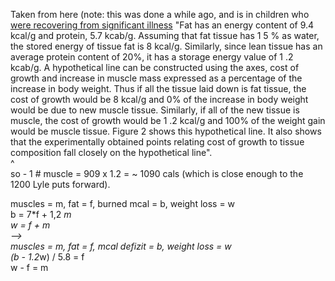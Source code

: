 Taken from here (note: this was done a while ago, and is in children who [were recovering from significant illness](http://www.ajcn.org/cgi/reprint/30/9/1514)
"Fat has an energy content of 9.4 kcal/g and protein, 5.7 kcab/g. Assuming that fat tissue has 1 5 % as water, the stored energy of tissue fat is 8 kcal/g. Similarly, since lean tissue has an average protein content of 20%, it has a storage energy value of 1 .2 kcab/g. A hypothetical line can be constructed using the axes, cost of growth and increase in muscle mass expressed as a percentage of the increase in body weight. Thus if all the tissue laid down is fat tissue, the cost of growth would be 8 kcal/g and 0% of the increase in body weight would be due to new muscle tissue. Similarly, if all of the new tissue is muscle, the cost of growth would be 1 .2 kcal/g and 100% of the weight gain would be muscle tissue. Figure 2 shows this hypothetical line. It also shows that the experimentally obtained points relating cost of growth to tissue composition fall closely on the hypothetical line".  
^  
so - 1 # muscle = 909 x 1.2 = ~ 1090 cals (which is close enough to the 1200 Lyle puts forward).  
  
muscles = m, fat = f, burned mcal = b, weight loss = w  
b = 7*f + 1,2 *m  
w = f + m  
-->  
muscles = m, fat = f, mcal defizit = b, weight loss = w  
(b - 1.2*w) / 5.8 = f  
w - f = m
